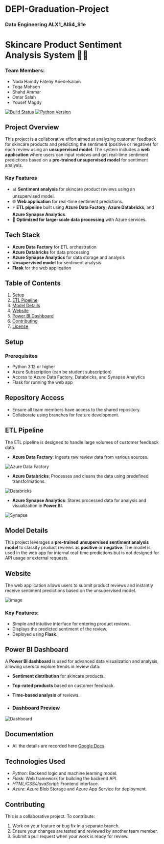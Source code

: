 # DEPI-Graduation-Project
### Data Engineering ALX1_AIS4_S1e

# Skincare Product Sentiment Analysis System 🧴✨

### Team Members:
- Nada Hamdy Fatehy Abedelsalam
- Toqa Mohsen
- Shahd Ammar
- Omar Salah
- Yousef Magdy

[![Build Status](https://img.shields.io/badge/build-passing-brightgreen)](https://github.com/nadahamdy217/DEPI-Graduation-Project/tree/main) 
[![Python Version](https://img.shields.io/badge/python-3.12%2B-blue)](https://www.python.org/downloads/release/python-3120/)


## Project Overview

This project is a collaborative effort aimed at analyzing customer feedback for skincare products and predicting the sentiment (positive or negative) for each review using an **unsupervised model**. The system includes a **web application** where users can input reviews and get real-time sentiment predictions based on a **pre-trained unsupervised model** for sentiment analysis.

### Key Features
- 📊 **Sentiment analysis** for skincare product reviews using an unsupervised model.
- 🌐 **Web application** for real-time sentiment predictions.
- ⚡ **ETL pipeline** built using **Azure Data Factory**, **Azure Databricks**, and **Azure Synapse Analytics**.
- 🚀 **Optimized for large-scale data processing** with Azure services.

## Tech Stack

- **Azure Data Factory** for ETL orchestration
- **Azure Databricks** for data processing
- **Azure Synapse Analytics** for data storage and analysis
- **Unsupervised model** for sentiment analysis
- **Flask** for the web application

## Table of Contents
1. [Setup](#setup)
2. [ETL Pipeline](#etl-pipeline)
3. [Model Details](#model-details)
4. [Website](#website)
5. [Power BI Dashboard](#power-bi-dashboard)
6. [Contributing](#contributing)
7. [License](#license)

## Setup

### Prerequisites

- Python 3.12 or higher
- Azure Subscription (can be student subscription)
- Access to Azure Data Factory, Databricks, and Synapse Analytics
- Flask for running the web app


## Repository Access
   - Ensure all team members have access to the shared repository.
   - Collaborate using branches for feature development.
   
## ETL Pipeline

The ETL pipeline is designed to handle large volumes of customer feedback data:

- **Azure Data Factory**: Ingests raw review data from various sources.

![Azure Data Factory](https://github.com/user-attachments/assets/6e6c7f1d-ce0f-4f19-9f39-666fc11f2c92)

- **Azure Databricks**: Processes and cleans the data using predefined transformations.

![Databricks](https://github.com/user-attachments/assets/270773ab-4691-48cf-a456-a7fdab72cfe1)

- **Azure Synapse Analytics**: Stores processed data for analysis and visualization in **Power BI**.

![Synapse](https://github.com/user-attachments/assets/7d0568b5-3bc2-4e7a-8b35-597a84e697db)


## Model Details

This project leverages a **pre-trained unsupervised sentiment analysis model** to classify product reviews as **positive** or **negative**. The model is used in the web app for internal real-time predictions but is not designed for API usage or external requests.

## Website

The web application allows users to submit product reviews and instantly receive sentiment predictions based on the unsupervised model.

![image](https://github.com/user-attachments/assets/3c64e3d7-794f-44ea-bd72-844f6de2af3d)


### Key Features:
- Simple and intuitive interface for entering product reviews.
- Displays the predicted sentiment of the review.
- Deployed using **Flask**.

## Power BI Dashboard

A **Power BI dashboard** is used for advanced data visualization and analysis, allowing users to explore trends in review data:

- **Sentiment distribution** for skincare products.
- **Top-rated products** based on customer feedback.
- **Time-based analysis** of reviews.

- ### Dashboard Preview

![Dashboard](https://github.com/user-attachments/assets/85689f57-60cc-4cfd-8fd6-d44d09f32805)

## Documentation

- All the details are recorded here [Google Docs](https://docs.google.com/document/d/1le43WPQ_EMTB1sGkLuMi0PLx4spRrAn3YTNdpiX-V2o/edit?usp=sharing)

## Technologies Used

- *Python*: Backend logic and machine learning model.
- *Flask*: Web framework for building the backend API.
- *HTML/CSS/JavaScript*: Frontend interface.
- *Azure*: Azure Blob Storage and Azure App Service for deployment.

## Contributing

This is a collaborative project. To contribute:

1. Work on your feature or bug fix in a separate branch.
2. Ensure your changes are tested and reviewed by another team member.
3. Submit a pull request when your work is ready for review.
